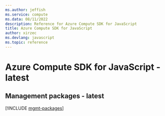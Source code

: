 ```yaml
---
ms.author: jeffish
ms.service: compute
ms.data: 08/11/2022
description: Reference for Azure Compute SDK for JavaScript
title: Azure Compute SDK for JavaScript
author: xirzec
ms.devlang: javascript
ms.topic: reference
---
```

# Azure Compute SDK for JavaScript - latest

## Management packages - latest
[!INCLUDE [mgmt-packages](compute-mgmt-index.md)]